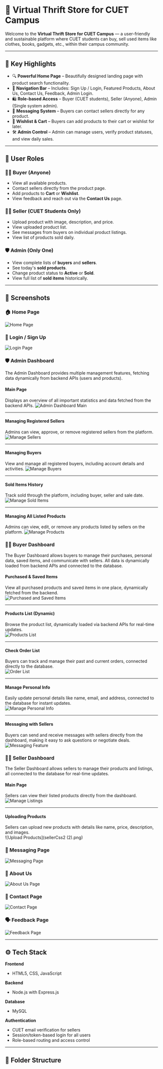 # 🧥 Virtual Thrift Store for CUET Campus

Welcome to the **Virtual Thrift Store for CUET Campus** — a user-friendly and sustainable platform where CUET students can buy, sell used items like clothes, books, gadgets, etc., within their campus community.

---

## 🌟 Key Highlights

- 🔍 **Powerful Home Page** – Beautifully designed landing page with product search functionality.
- 🧭 **Navigation Bar** – Includes: Sign Up / Login, Featured Products, About Us, Contact Us, Feedback, Admin Login.
- 🛍️ **Role-based Access** – Buyer (CUET students), Seller (Anyone), Admin (Single system admin).
- 💬 **Messaging System** – Buyers can contact sellers directly for any product.
- 🛒 **Wishlist & Cart** – Buyers can add products to their cart or wishlist for later.
- 🛠️ **Admin Control** – Admin can manage users, verify product statuses, and view daily sales.

---

## 👥 User Roles

### 👩‍🎓 Buyer (Anyone)
- View all available products.
- Contact sellers directly from the product page.
- Add products to **Cart** or **Wishlist**.
- View feedback and reach out via the **Contact Us** page.

### 🧑‍🔧 Seller (CUET Students Only)
- Upload product with image, description, and price.
- View uploaded product list.
- See messages from buyers on individual product listings.
- View list of products sold daily.

### 🛡️ Admin (Only One)
- View complete lists of **buyers** and **sellers**.
- See today's **sold products**.
- Change product status to **Active** or **Sold**.
- View full list of **sold items** historically.

---

## 📸 Screenshots


### 🏠 Home Page
![Home Page](homeCSS.png)

### 🔐 Login / Sign Up
![Login Page](SignupCSS.png)

### 🛡️ Admin Dashboard

The Admin Dashboard provides multiple management features, fetching data dynamically from backend APIs (users and products).

#### Main Page
Displays an overview of all important statistics and data fetched from the backend APIs.
![Admin Dashboard Main](adminCss(1).jpg)

---

#### Managing Registered Sellers
Admins can view, approve, or remove registered sellers from the platform.
![Manage Sellers](admin11.jpg)

---

#### Managing Buyers
View and manage all registered buyers, including account details and activities.
![Manage Buyers](admin22.jpg)

---

#### Sold Items History
Track sold through the platform, including buyer, seller and sale date.
![Manage Sold Items](admin44.jpg)

---

#### Managing All Listed Products
Admins can view, edit, or remove any products listed by sellers on the platform.
![Manage Products](admin33.jpg)


### 👩‍🎓 Buyer Dashboard

The Buyer Dashboard allows buyers to manage their purchases, personal data, saved items, and communicate with sellers. All data is dynamically loaded from backend APIs and connected to the database.

#### Purchased & Saved Items  
View all purchased products and saved items in one place, dynamically fetched from the backend.  
![Purchased and Saved Items](buyer-dashboard.jpg)

---

#### Products List (Dynamic)  
Browse the product list, dynamically loaded via backend APIs for real-time updates.  
![Products List](products_buy.jpg)

---

#### Check Order List  
Buyers can track and manage their past and current orders, connected directly to the database.  
![Order List](oder.jpg)

---

#### Manage Personal Info  
Easily update personal details like name, email, and address, connected to the database for instant updates.  
![Manage Personal Info](personal.jpg)

---

#### Messaging with Sellers  
Buyers can send and receive messages with sellers directly from the dashboard, making it easy to ask questions or negotiate deals.  
![Messaging Feature](buyer_message.jpg)


### 🧑‍🔧 Seller Dashboard

The Seller Dashboard allows sellers to manage their products and listings, all connected to the database for real-time updates.


#### Main Page  
Sellers can view their listed products directly from the dashboard.  
![Manage Listings](sellerCss1.png)

---

#### Uploading Products  
Sellers can upload new products with details like name, price, description, and images.  
![Upload Products](sellerCss2 (2).png)


### 💬 Messaging Page
![Messaging Page](seller_message.jpg)

### 📝 About Us
![About Us Page](aboutCss.png)

### 📩 Contact Page
![Contact Page](contactCss.png)

### 🗣️ Feedback Page
![Feedback Page](feedback(1).jpg)

---

## ⚙️ Tech Stack

**Frontend**
- HTML5, CSS, JavaScript

**Backend**
- Node.js with Express.js
  
**Database**
- MySQL 

**Authentication**
- CUET email verification for sellers
- Session/token-based login for all users
- Role-based routing and access control

---

## 📂 Folder Structure

